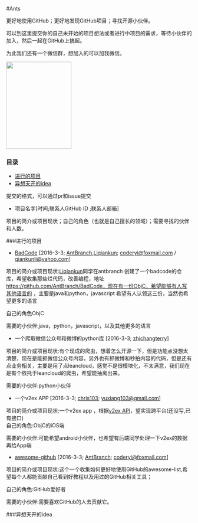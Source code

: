 #Ants

更好地使用GitHub；更好地发现GitHub项目；寻找开源小伙伴。



可以到这里提交你的自己未开始的项目想法或者进行中项目的需求，等待小伙伴的加入，然后一起在GitHub上搞起。

为此我们还有一个微信群，想加入的可以加我微信。

<img  src="https://raw.githubusercontent.com/coderyi/Monkey/master/https://raw.githubusercontent.com/coderyi/Monkey/master/Documents/wechat.jpg" width="177" height="236">

###  目录

- [进行的项目](#进行的项目)
- [异想天开的idea](#异想天开的idea)



提交的格式，可以通过pr和issue提交

* 项目名字[时间;联系人GitHub ID ;联系人邮箱]

项目的简介或项目现状；自己的角色（也就是自己擅长的领域）；需要寻找的伙伴和人数。

###进行的项目

 
* [BadCode](https://github.com/AntBranch/BadCode)        [2016-3-3; [AntBranch](https://github.com/AntBranch),[Liqiankun](https://github.com/Liqiankun); coderyi@foxmail.com / qiankunli@yahoo.com]

项目的简介或项目现状:[Liqiankun](https://github.com/Liqiankun)同学在antbranch 创建了一个badcode的仓库，希望收集那些烂代码，改善编程，地址 https://github.com/AntBranch/BadCode，现在有一份ObjC，希望能够有人写其他语言的 ，主要是java和python，javascript   希望有人认领这三份，当然也希望更多的语言

自己的角色ObjC

需要的小伙伴:java，python，javascript，以及其他更多的语言



* 一个爬取微信公众号和微博的python库 [2016-3-3; [zhichangterry](https://github.com/zhichangterry)]

项目的简介或项目现状:有个现成的爬虫，想着怎么开源一下，但是功能点没想太清楚，现在是能抓微信公众号内容，另外也有抓微博和秒拍内容的代码，但是还有点业务相关，主要是用了点leancloud，感觉不是很模块化，不太满意，我们现在是有个依托于leancloud的爬虫，希望能抽离出来。


需要的小伙伴:python小伙伴

* 一个v2ex APP [2016-3-3; [chris103](https://github.com/chris103); yuxiang103@gmail.com]

项目的简介或项目现状:一个v2ex app ，根据[v2ex API](https://github.com/djyde/V2EX-API)，望实现跨平台(还没写,已有接口)  
自己的角色:ObjC的iOS端

需要的小伙伴:可能希望android小伙伴，也希望有后端同学处理一下v2ex的数据再给App端


* [awesome-github](https://github.com/AntBranch/awesome-github)        [2016-3-3; [AntBranch](https://github.com/AntBranch); coderyi@foxmail.com]

项目的简介或项目现状:这个一个收集如何更好地使用GitHub的awesome-list,希望每个人都能贡献自己看到好教程以及用过的GitHub相关工具；

自己的角色:GitHub爱好者

需要的小伙伴:需要喜欢GitHub的人去贡献它。

###异想天开的idea
